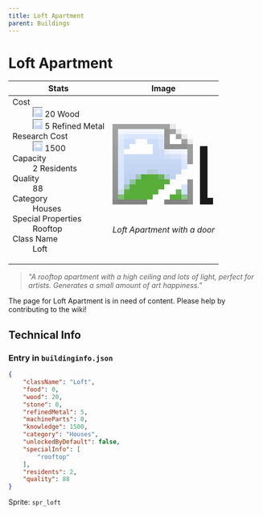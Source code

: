 ```yaml
---
title: Loft Apartment
parent: Buildings
---
```

# Loft Apartment

[//]: # (Pre-generated content)
<table><thead><tr><th>Stats</th><th>Image</th></tr></thead><tbody><tr><td><dl><dt>Cost</dt><dd><div class="resource-icon"><img style="object-position: -637px -751px;" src="https://tfe2-wiki.github.io/assets/sprites.png"></div> 20 Wood<br><div class="resource-icon"><img style="object-position: -795px -775px;" src="https://tfe2-wiki.github.io/assets/sprites.png"></div> 5 Refined Metal</dd><dt>Research Cost</dt><dd><div class="resource-icon"><img style="object-position: -268px -522px;" src="https://tfe2-wiki.github.io/assets/sprites.png"></div> 1500</dd><dt>Capacity</dt><dd>2 Residents</dd><dt>Quality</dt><dd>88</dd><dt>Category</dt><dd>Houses</dd><dt>Special Properties</dt><dd>Rooftop</dd><dt>Class Name</dt><dd>Loft</dd></dl></td><td><style>.building-image {width: 200px;height: 200px;overflow: hidden;position: relative;}.building-image img {image-rendering: pixelated;object-fit: none;transform: scale(10);transform-origin: left top;position: absolute;left: 0;top: 0;}.resource-image {width: 200px;height: 200px;overflow: hidden;position: relative;}.resource-image img {image-rendering: pixelated;object-fit: none;transform: scale(20);transform-origin: left top;position: absolute;left: 0;top: 0;}.building-icon {width: 20px;height: 20px;overflow: hidden;position: relative;display: inline-block;}.building-icon img {image-rendering: pixelated;object-fit: none;transform: scale(1);transform-origin: left top;position: absolute;left: 0;top: 0;}.resource-icon {width: 20px;height: 20px;overflow: hidden;position: relative;display: inline-block;}.resource-icon img {image-rendering: pixelated;object-fit: none;transform: scale(2);transform-origin: left top;position: absolute;left: 0;top: 0;}</style><div class="building-image"><img style="object-position: -428px -912px;" src="https://tfe2-wiki.github.io/assets/sprites.png" alt="Loft Apartment Back"><img style="object-position: -406px -912px;" src="https://tfe2-wiki.github.io/assets/sprites.png" alt="Loft Apartment"></div><i>Loft Apartment with a door</i></td></tr></tbody></table><blockquote><i>"A rooftop apartment with a high ceiling and lots of light, perfect for artists. Generates a small amount of art happiness."</i></blockquote>

The page for Loft Apartment is in need of content. Please help by contributing to the wiki!

## Technical Info
### Entry in `buildinginfo.json`

```json
{
    "className": "Loft",
    "food": 0,
    "wood": 20,
    "stone": 0,
    "refinedMetal": 5,
    "machineParts": 0,
    "knowledge": 1500,
    "category": "Houses",
    "unlockedByDefault": false,
    "specialInfo": [
        "rooftop"
    ],
    "residents": 2,
    "quality": 88
}
```

Sprite: `spr_loft`

